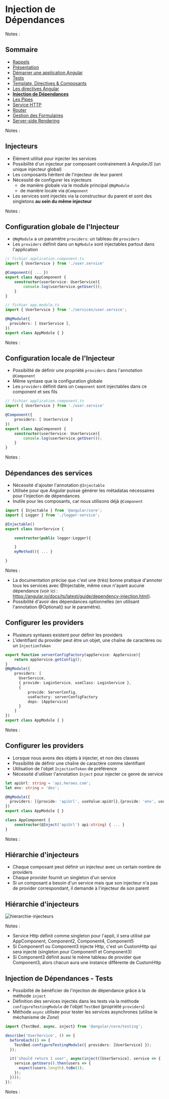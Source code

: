 # Injection de<br>Dépendances

<!-- .slide: class="page-title" -->

Notes :



## Sommaire

<!-- .slide: class="toc" -->

- [Rappels](#/1)
- [Présentation](#/2)
- [Démarrer une application Angular](#/3)
- [Tests](#/4)
- [Template, Directives & Composants](#/5)
- [Les directives Angular](#/6)
- **[Injection de Dépendances](#/7)**
- [Les Pipes](#/8)
- [Service HTTP](#/9)
- [Router](#/10)
- [Gestion des Formulaires](#/11)
- [Server-side Rendering](#/12)

Notes :



## Injecteurs

- Élément utilisé pour injecter les services
- Possibilité d'un injecteur par composant contrairement à *AngularJS* (un unique injecteur global)
- Les composants héritent de l'injecteur de leur parent
- Nécessité de configurer les injecteurs
    - de manière globale via le module principal `@NgModule`
    - de manière locale via `@Component`
- Les services sont injectés via la constructeur du parent et sont des singletons **au sein du même injecteur**

Notes :



## Configuration globale de l'Injecteur

- `@NgModule` a un paramètre `providers`: un tableau de `providers`
- Les `providers` définit dans un `NgModule` sont injectables partout dans l'application

```typescript
// fichier application.component.ts
import { UserService } from './user.service'

@Component({ ... })
export class AppComponent {
    constructor(userService: UserService){
        console.log(userService.getUser());
    }
}

// fichier app.module.ts
import { UserService } from './services/user.service';

@NgModule({
  providers: [ UserService ],
})
export class AppModule { }
```

Notes :




## Configuration locale de l'Injecteur

- Possibilité de définir une propriété `providers` dans l'annotation `@Component`
- Même syntaxe que la configuration globale
- Les `providers` définit dans un `Component` sont injectables dans ce component et ses fils

```typescript
// fichier application.component.ts
import { UserService } from './user.service'

@Component({
    providers: [ UserService ]
})
export class AppComponent {
    constructor(userService: UserService){
        console.log(userService.getUser());
    }
}
```

Notes :




## Dépendances des services

- Nécessité d'ajouter l'annotation `@Injectable`
- Utilisée pour que *Angular* puisse générer les métadatas nécessaires pour l'injection de dépendances
- Inutile pour les composants, car nous utilisons déjà `@Component`

```typescript
import { Injectable } from '@angular/core';
import { Logger } from './logger-service';

@Injectable()
export class UserService {

    constructor(public logger:Logger){

    }
    myMethod(){ ... }

}
```

Notes :
- La documentation précise que c'est une (très) bonne pratique d'annoter tous les services avec @Injectable, même ceux n'ayant aucune dépendance (voir ici : https://angular.io/docs/ts/latest/guide/dependency-injection.html).
- Possibilité d'avoir des dépendances optionnelles (en utilisant l'annotation @Optional() sur le paramètre).



## Configurer les providers

- Plusieurs syntaxes existent pour définir les providers
- L'identifiant du provider peut être un objet, une chaîne de caractères ou un `InjectionToken`

```typescript
export function serverConfigFactory(appService: AppService){
    return appService.getConfig();
}
@NgModule({
    providers: [
      UserService, 
      { provide: LoginService, useClass: LoginService },
      {
          provide: ServerConfig,
          useFactory: serverConfigFactory
          deps: [AppService]
      }
    ]
})
export class AppModule { }
```

Notes :



## Configurer les providers

- Lorsque nous avons des objets à injecter, et non des classes
- Possibilité de définir une chaîne de caractère comme identifiant
- Utilisation de l'objet `InjectionToken` de préférence
- Nécessité d'utiliser l'annotation `Inject` pour injecter ce genre de service

```typescript
let apiUrl: string = 'api.heroes.com';
let env: string = 'dev';

@NgModule({
  providers: [{provide: 'apiUrl', useValue:apiUrl},{provide: 'env', useValue:env}],
})
export class AppModule { }

class AppComponent {
    constructor(@Inject('apiUrl') api:string) { ... }
}
```

Notes :



## Hiérarchie d'injecteurs

 - Chaque composant peut définir un injecteur avec un certain nombre de providers
 - Chaque provider fournit un singleton d'un service 
 - Si un composant a besoin d'un service mais que son injecteur n'a pas de provider correspondant, il demande à l'injecteur de son parent



## Hiérarchie d'injecteurs

![hierarchie-injecteurs](ressources/hierarchical-injectors.png "hierarchie-injecteurs")

Notes :
  - Service Http définit comme singleton pour l'appli, il sera utilisé par AppComponent, Component2, Component4, Component5
  - Si Component1 ou Component3 injecte Http, c'est un CustomHttp qui sera injecté (singleton pour Component1 et Component3)
  - Si Component3 définit aussi le même tableau de provider que Component3, alors chacun aura une instance différente de CustomHttp




## Injection de Dépendances - Tests

- Possibilité de bénéficier de l'injection de dépendance grâce à la méthode `inject`
- Définition des services injectés dans les tests via la méthode `configureTestingModule` de l'objet `TestBed` (propriété `providers`)
- Méthode `async` utilisée pour tester les services asynchrones (utilise le méchanisme de *Zone*)

```typescript
import {TestBed, async, inject} from '@angular/core/testing';

describe('UserService', () => {
  beforeEach(() => {
    TestBed.configureTestingModule({ providers: [UserService] });
  });

  it('should return 1 user', async(inject([UserService], service => {
    service.getUsers().then(users => {
      expect(users.length).toBe(1);
    });
  })));
});
```

Notes :



<!-- .slide: class="page-questions" -->



<!-- .slide: class="page-tp5" -->
